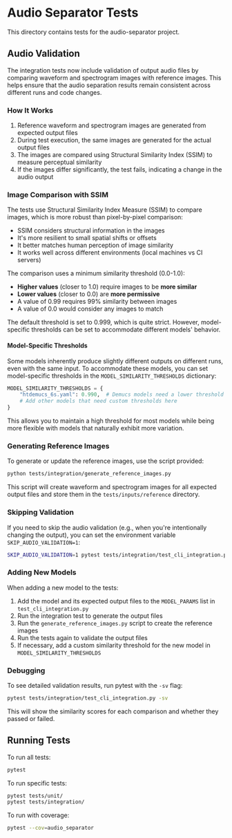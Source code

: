 # Audio Separator Tests

This directory contains tests for the audio-separator project.

## Audio Validation

The integration tests now include validation of output audio files by comparing waveform and spectrogram images with reference images. This helps ensure that the audio separation results remain consistent across different runs and code changes.

### How It Works

1. Reference waveform and spectrogram images are generated from expected output files
2. During test execution, the same images are generated for the actual output files
3. The images are compared using Structural Similarity Index (SSIM) to measure perceptual similarity
4. If the images differ significantly, the test fails, indicating a change in the audio output

### Image Comparison with SSIM

The tests use Structural Similarity Index Measure (SSIM) to compare images, which is more robust than pixel-by-pixel comparison:

- SSIM considers structural information in the images
- It's more resilient to small spatial shifts or offsets
- It better matches human perception of image similarity
- It works well across different environments (local machines vs CI servers)

The comparison uses a minimum similarity threshold (0.0-1.0):
- **Higher values** (closer to 1.0) require images to be **more similar**
- **Lower values** (closer to 0.0) are **more permissive**
- A value of 0.99 requires 99% similarity between images
- A value of 0.0 would consider any images to match

The default threshold is set to 0.999, which is quite strict. However, model-specific thresholds can be set to accommodate different models' behavior.

#### Model-Specific Thresholds

Some models inherently produce slightly different outputs on different runs, even with the same input. To accommodate these models, you can set model-specific thresholds in the `MODEL_SIMILARITY_THRESHOLDS` dictionary:

```python
MODEL_SIMILARITY_THRESHOLDS = {
    "htdemucs_6s.yaml": 0.990,  # Demucs models need a lower threshold
    # Add other models that need custom thresholds here
}
```

This allows you to maintain a high threshold for most models while being more flexible with models that naturally exhibit more variation.

### Generating Reference Images

To generate or update the reference images, use the script provided:

```bash
python tests/integration/generate_reference_images.py
```

This script will create waveform and spectrogram images for all expected output files and store them in the `tests/inputs/reference` directory.

### Skipping Validation

If you need to skip the audio validation (e.g., when you're intentionally changing the output), you can set the environment variable `SKIP_AUDIO_VALIDATION=1`:

```bash
SKIP_AUDIO_VALIDATION=1 pytest tests/integration/test_cli_integration.py
```

### Adding New Models

When adding a new model to the tests:

1. Add the model and its expected output files to the `MODEL_PARAMS` list in `test_cli_integration.py`
2. Run the integration test to generate the output files
3. Run the `generate_reference_images.py` script to create the reference images
4. Run the tests again to validate the output files
5. If necessary, add a custom similarity threshold for the new model in `MODEL_SIMILARITY_THRESHOLDS`

### Debugging

To see detailed validation results, run pytest with the `-sv` flag:

```bash
pytest tests/integration/test_cli_integration.py -sv
```

This will show the similarity scores for each comparison and whether they passed or failed.

## Running Tests

To run all tests:

```bash
pytest
```

To run specific tests:

```bash
pytest tests/unit/
pytest tests/integration/
```

To run with coverage:

```bash
pytest --cov=audio_separator
``` 